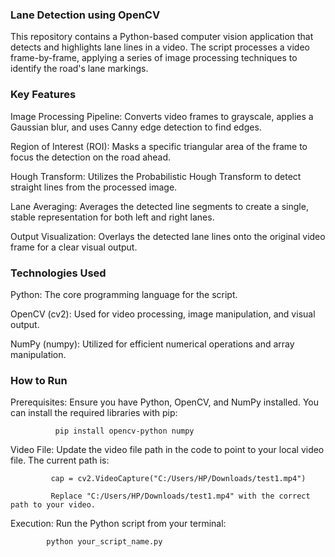 
### Lane Detection using OpenCV
This repository contains a Python-based computer vision application that detects and highlights lane lines in a video. The script processes a video frame-by-frame, applying a series of image processing techniques to identify the road's lane markings.

### Key Features
Image Processing Pipeline: Converts video frames to grayscale, applies a Gaussian blur, and uses Canny edge detection to find edges.

Region of Interest (ROI): Masks a specific triangular area of the frame to focus the detection on the road ahead.

Hough Transform: Utilizes the Probabilistic Hough Transform to detect straight lines from the processed image.

Lane Averaging: Averages the detected line segments to create a single, stable representation for both left and right lanes.

Output Visualization: Overlays the detected lane lines onto the original video frame for a clear visual output.

### Technologies Used
Python: The core programming language for the script.

OpenCV (cv2): Used for video processing, image manipulation, and visual output.

NumPy (numpy): Utilized for efficient numerical operations and array manipulation.

### How to Run
Prerequisites: Ensure you have Python, OpenCV, and NumPy installed. You can install the required libraries with pip:

              pip install opencv-python numpy

Video File: Update the video file path in the code to point to your local video file. The current path is:

             cap = cv2.VideoCapture("C:/Users/HP/Downloads/test1.mp4")

             Replace "C:/Users/HP/Downloads/test1.mp4" with the correct path to your video.

Execution: Run the Python script from your terminal:

            python your_script_name.py


